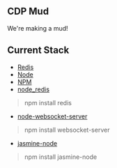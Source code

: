 ## CDP Mud ##

We're making a mud!

## Current Stack ##

- [Redis](http://redis.io/)
- [Node](http://nodejs.org/)
- [NPM](http://npmjs.org/)
- [node_redis](https://github.com/mranney/node_redis)
> npm install redis
- [node-websocket-server](https://github.com/miksago/node-websocket-server)
> npm install websocket-server
- [jasmine-node](https://github.com/mhevery/jasmine-node)
> npm install jasmine-node
